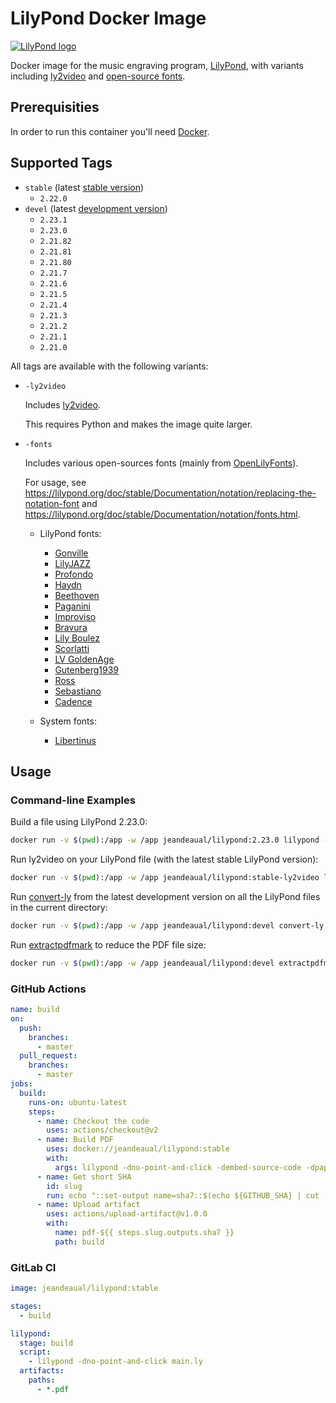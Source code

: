# LilyPond Docker Image

[![LilyPond logo](https://lilypond.org/pictures/double-lily-modified3.png)](https://lilypond.org)

Docker image for the music engraving program, [LilyPond](https://lilypond.org/), with variants including [ly2video](https://github.com/aspiers/ly2video) and [open-source fonts](https://github.com/OpenLilyPondFonts).

## Prerequisities

In order to run this container you'll need [Docker](https://docs.docker.com/get-started/#set-up-your-docker-environment).

## Supported Tags

* `stable` (latest [stable version](https://lilypond.org/download.html))
    * `2.22.0`
* `devel` (latest [development version](https://lilypond.org/development.html))
    * `2.23.1`
    * `2.23.0`
    * `2.21.82`
    * `2.21.81`
    * `2.21.80`
    * `2.21.7`
    * `2.21.6`
    * `2.21.5`
    * `2.21.4`
    * `2.21.3`
    * `2.21.2`
    * `2.21.1`
    * `2.21.0`

All tags are available with the following variants:

* `-ly2video`

    Includes [ly2video](https://github.com/aspiers/ly2video).

    This requires Python and makes the image quite larger.

* `-fonts`

    Includes various open-sources fonts (mainly from [OpenLilyFonts](https://github.com/OpenLilyPondFonts)).

    For usage, see <https://lilypond.org/doc/stable/Documentation/notation/replacing-the-notation-font> and <https://lilypond.org/doc/stable/Documentation/notation/fonts.html>.

    * LilyPond fonts:

        * [Gonville](https://www.chiark.greenend.org.uk/~sgtatham/gonville/)
        * [LilyJAZZ](https://github.com/OpenLilyPondFonts/lilyjazz)
        * [Profondo](https://github.com/OpenLilyPondFonts/profondo)
        * [Haydn](https://github.com/OpenLilyPondFonts/haydn)
        * [Beethoven](https://github.com/OpenLilyPondFonts/beethoven)
        * [Paganini](https://github.com/OpenLilyPondFonts/paganini)
        * [Improviso](https://github.com/OpenLilyPondFonts/improviso)
        * [Bravura](https://github.com/OpenLilyPondFonts/bravura)
        * [Lily Boulez](https://github.com/OpenLilyPondFonts/lilyboulez)
        * [Scorlatti](https://github.com/OpenLilyPondFonts/scorlatti)
        * [LV GoldenAge](https://github.com/OpenLilyPondFonts/lv-goldenage)
        * [Gutenberg1939](https://github.com/OpenLilyPondFonts/gutenberg1939)
        * [Ross](https://github.com/OpenLilyPondFonts/ross)
        * [Sebastiano](https://github.com/OpenLilyPondFonts/sebastiano)
        * [Cadence](https://github.com/OpenLilyPondFonts/cadence)

    * System fonts:

        * [Libertinus](https://github.com/alerque/libertinus)

## Usage

### Command-line Examples

Build a file using LilyPond 2.23.0:

```sh
docker run -v $(pwd):/app -w /app jeandeaual/lilypond:2.23.0 lilypond -dno-point-and-click main.ly
```

Run ly2video on your LilyPond file (with the latest stable LilyPond version):

```sh
docker run -v $(pwd):/app -w /app jeandeaual/lilypond:stable-ly2video ly2video -i main.ly
```

Run [convert-ly](https://lilypond.org/doc/stable/Documentation/usage/invoking-convert_002dly) from the latest development version on all the LilyPond files in the current directory:

```sh
docker run -v $(pwd):/app -w /app jeandeaual/lilypond:devel convert-ly -e *.ly
```

Run [extractpdfmark](https://github.com/trueroad/extractpdfmark) to reduce the PDF file size:

```sh
docker run -v $(pwd):/app -w /app jeandeaual/lilypond:devel extractpdfmark main.pdf > /tmp/tmp.ps && gs -q -dBATCH -dNOPAUSE -sDEVICE=pdfwrite -dPDFDontUseFontObjectNum -dPrinted=false -sOutputFile=main-extracted.pdf main.pdf /tmp/tmp.ps
```

### GitHub Actions

```yaml
name: build
on:
  push:
    branches:
      - master
  pull_request:
    branches:
      - master
jobs:
  build:
    runs-on: ubuntu-latest
    steps:
      - name: Checkout the code
        uses: actions/checkout@v2
      - name: Build PDF
        uses: docker://jeandeaual/lilypond:stable
        with:
          args: lilypond -dno-point-and-click -dembed-source-code -dpaper-size=\"a4\" -o build main.ly
      - name: Get short SHA
        id: slug
        run: echo "::set-output name=sha7::$(echo ${GITHUB_SHA} | cut -c1-7)"
      - name: Upload artifact
        uses: actions/upload-artifact@v1.0.0
        with:
          name: pdf-${{ steps.slug.outputs.sha7 }}
          path: build
```

### GitLab CI

```yaml
image: jeandeaual/lilypond:stable

stages:
  - build

lilypond:
  stage: build
  script:
    - lilypond -dno-point-and-click main.ly
  artifacts:
    paths:
      - *.pdf
```
